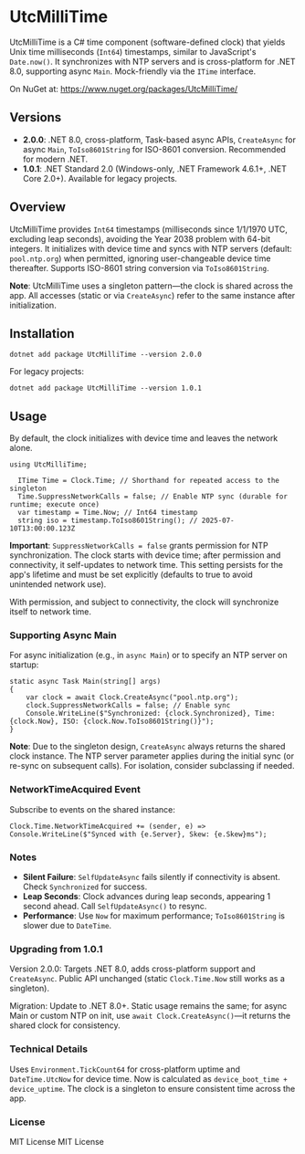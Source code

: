 # UtcMilliTime

UtcMilliTime is a C# time component (software-defined clock) that yields Unix time milliseconds (`Int64`) timestamps, similar to JavaScript's `Date.now()`. It synchronizes with NTP servers and is cross-platform for .NET 8.0, supporting async `Main`. Mock-friendly via the `ITime` interface.

On NuGet at: https://www.nuget.org/packages/UtcMilliTime/

## Versions
- **2.0.0**: .NET 8.0, cross-platform, Task-based async APIs, `CreateAsync` for async `Main`, `ToIso8601String` for ISO-8601 conversion. Recommended for modern .NET.
- **1.0.1**: .NET Standard 2.0 (Windows-only, .NET Framework 4.6.1+, .NET Core 2.0+). Available for legacy projects.

## Overview
UtcMilliTime provides `Int64` timestamps (milliseconds since 1/1/1970 UTC, excluding leap seconds), avoiding the Year 2038 problem with 64-bit integers. It initializes with device time and syncs with NTP servers (default: `pool.ntp.org`) when permitted, ignoring user-changeable device time thereafter. Supports ISO-8601 string conversion via `ToIso8601String`.

**Note**: UtcMilliTime uses a singleton pattern—the clock is shared across the app. All accesses (static or via `CreateAsync`) refer to the same instance after initialization.

## Installation
```
dotnet add package UtcMilliTime --version 2.0.0
```
For legacy projects:
```
dotnet add package UtcMilliTime --version 1.0.1
```
## Usage
By default, the clock initializes with device time and leaves the network alone.
```
using UtcMilliTime;
  
  ITime Time = Clock.Time; // Shorthand for repeated access to the singleton
  Time.SuppressNetworkCalls = false; // Enable NTP sync (durable for runtime; execute once)
  var timestamp = Time.Now; // Int64 timestamp
  string iso = timestamp.ToIso8601String(); // 2025-07-10T13:00:00.123Z
```
**Important**: `SuppressNetworkCalls = false` grants permission for NTP synchronization. The clock starts with device time; after permission and connectivity, it self-updates to network time. This setting persists for the app's lifetime and must be set explicitly (defaults to true to avoid unintended network use).

With permission, and subject to connectivity, the clock will synchronize itself to network time.

### Supporting Async Main
For async initialization (e.g., in `async Main`) or to specify an NTP server on startup:
```
static async Task Main(string[] args)
{
    var clock = await Clock.CreateAsync("pool.ntp.org");
    clock.SuppressNetworkCalls = false; // Enable sync
    Console.WriteLine($"Synchronized: {clock.Synchronized}, Time: {clock.Now}, ISO: {clock.Now.ToIso8601String()}");
}
```
**Note**: Due to the singleton design, `CreateAsync` always returns the shared clock instance. The NTP server parameter applies during the initial sync (or re-sync on subsequent calls). For isolation, consider subclassing if needed.

### NetworkTimeAcquired Event
Subscribe to events on the shared instance:
```
Clock.Time.NetworkTimeAcquired += (sender, e) => Console.WriteLine($"Synced with {e.Server}, Skew: {e.Skew}ms");
```
### Notes  
- **Silent Failure**: `SelfUpdateAsync` fails silently if connectivity is absent. Check `Synchronized` for success.  
- **Leap Seconds**: Clock advances during leap seconds, appearing 1 second ahead. Call `SelfUpdateAsync()` to resync.  
- **Performance**: Use `Now` for maximum performance; `ToIso8601String` is slower due to `DateTime`.

### Upgrading from 1.0.1
Version 2.0.0: Targets .NET 8.0, adds cross-platform support and `CreateAsync`. Public API unchanged (static `Clock.Time.Now` still works as a singleton).

Migration: Update to .NET 8.0+. Static usage remains the same; for async Main or custom NTP on init, use `await Clock.CreateAsync()`—it returns the shared clock for consistency.

### Technical Details
Uses `Environment.TickCount64` for cross-platform uptime and `DateTime.UtcNow` for device time. Now is calculated as `device_boot_time + device_uptime`. The clock is a singleton to ensure consistent time across the app.

### License
MIT License
MIT License
